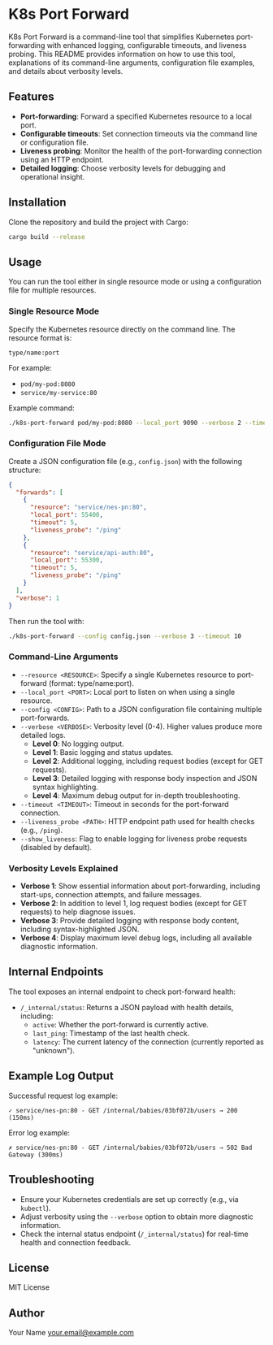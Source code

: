 # K8s Port Forward

K8s Port Forward is a command-line tool that simplifies Kubernetes port-forwarding with enhanced logging, configurable timeouts, and liveness probing. This README provides information on how to use this tool, explanations of its command-line arguments, configuration file examples, and details about verbosity levels.

## Features

- **Port-forwarding**: Forward a specified Kubernetes resource to a local port.
- **Configurable timeouts**: Set connection timeouts via the command line or configuration file.
- **Liveness probing**: Monitor the health of the port-forwarding connection using an HTTP endpoint.
- **Detailed logging**: Choose verbosity levels for debugging and operational insight.

## Installation

Clone the repository and build the project with Cargo:

```bash
cargo build --release
```

## Usage

You can run the tool either in single resource mode or using a configuration file for multiple resources.

### Single Resource Mode

Specify the Kubernetes resource directly on the command line. The resource format is:

```
type/name:port
```

For example:
- `pod/my-pod:8080`
- `service/my-service:80`

Example command:

```bash
./k8s-port-forward pod/my-pod:8080 --local_port 9090 --verbose 2 --timeout 5 --liveness_probe /ping --show_liveness
```

### Configuration File Mode

Create a JSON configuration file (e.g., `config.json`) with the following structure:

```json
{
  "forwards": [
    {
      "resource": "service/nes-pn:80",
      "local_port": 55400,
      "timeout": 5,
      "liveness_probe": "/ping"
    },
    {
      "resource": "service/api-auth:80",
      "local_port": 55300,
      "timeout": 5,
      "liveness_probe": "/ping"
    }
  ],
  "verbose": 1
}
```

Then run the tool with:

```bash
./k8s-port-forward --config config.json --verbose 3 --timeout 10
```

### Command-Line Arguments

- `--resource <RESOURCE>`: Specify a single Kubernetes resource to port-forward (format: type/name:port).
- `--local_port <PORT>`: Local port to listen on when using a single resource.
- `--config <CONFIG>`: Path to a JSON configuration file containing multiple port-forwards.
- `--verbose <VERBOSE>`: Verbosity level (0-4). Higher values produce more detailed logs.
  - **Level 0**: No logging output.
  - **Level 1**: Basic logging and status updates.
  - **Level 2**: Additional logging, including request bodies (except for GET requests).
  - **Level 3**: Detailed logging with response body inspection and JSON syntax highlighting.
  - **Level 4**: Maximum debug output for in-depth troubleshooting.
- `--timeout <TIMEOUT>`: Timeout in seconds for the port-forward connection.
- `--liveness_probe <PATH>`: HTTP endpoint path used for health checks (e.g., `/ping`).
- `--show_liveness`: Flag to enable logging for liveness probe requests (disabled by default).

### Verbosity Levels Explained

- **Verbose 1**: Show essential information about port-forwarding, including start-ups, connection attempts, and failure messages.
- **Verbose 2**: In addition to level 1, log request bodies (except for GET requests) to help diagnose issues.
- **Verbose 3**: Provide detailed logging with response body content, including syntax-highlighted JSON.
- **Verbose 4**: Display maximum level debug logs, including all available diagnostic information.

## Internal Endpoints

The tool exposes an internal endpoint to check port-forward health:

- `/_internal/status`: Returns a JSON payload with health details, including:
  - `active`: Whether the port-forward is currently active.
  - `last_ping`: Timestamp of the last health check.
  - `latency`: The current latency of the connection (currently reported as "unknown").
  
## Example Log Output

Successful request log example:

```
✓ service/nes-pn:80 - GET /internal/babies/03bf072b/users → 200 (150ms)
```

Error log example:

```
✗ service/nes-pn:80 - GET /internal/babies/03bf072b/users → 502 Bad Gateway (300ms)
```

## Troubleshooting

- Ensure your Kubernetes credentials are set up correctly (e.g., via `kubectl`).
- Adjust verbosity using the `--verbose` option to obtain more diagnostic information.
- Check the internal status endpoint (`/_internal/status`) for real-time health and connection feedback.

## License

MIT License

## Author

Your Name <your.email@example.com>
